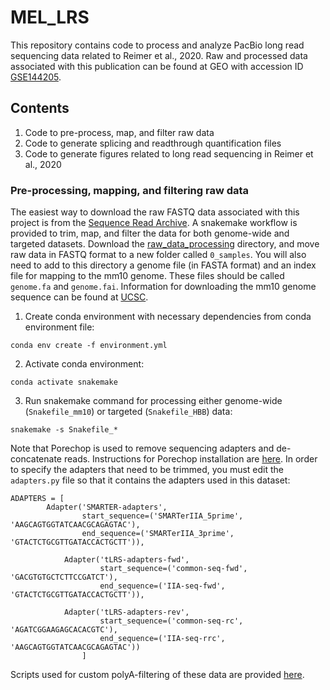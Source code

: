 # MEL_LRS
This repository contains code to process and analyze PacBio long read sequencing data related to Reimer et al., 2020. Raw and processed data associated with this publication can be found at GEO with accession ID [GSE144205](https://www.ncbi.nlm.nih.gov/geo/query/acc.cgi?acc=GSE144205).

## Contents
1) Code to pre-process, map, and filter raw data
2) Code to generate splicing and readthrough quantification files
3) Code to generate figures related to long read sequencing in Reimer et al., 2020


### Pre-processing, mapping, and filtering raw data
The easiest way to download the raw FASTQ data associated with this project is from the [Sequence Read Archive](https://www.ncbi.nlm.nih.gov/sra). A snakemake workflow is provided to trim, map, and filter the data for both genome-wide and targeted datasets. Download the [raw_data_processing](/raw_data_processing) directory, and move raw data in FASTQ format to a new folder called ```0_samples```. You will also need to add to this directory a genome file (in FASTA format) and an index file for mapping to the mm10 genome. These files should be called ```genome.fa``` and ```genome.fai```. Information for downloading the mm10 genome sequence can be found at [UCSC](https://hgdownload.soe.ucsc.edu/downloads.html). 

1. Create conda environment with necessary dependencies from conda environment file:
```
conda env create -f environment.yml
```
2. Activate conda environment:
```
conda activate snakemake
```
3. Run snakemake command for processing either genome-wide (```Snakefile_mm10```) or targeted (```Snakefile_HBB```) data:
```
snakemake -s Snakefile_*
```

Note that Porechop is used to remove sequencing adapters and de-concatenate reads. Instructions for Porechop installation are [here](https://github.com/rrwick/Porechop). In order to specify the adapters that need to be trimmed, you must edit the ```adapters.py``` file so that it contains the adapters used in this dataset:
```
ADAPTERS = [
        Adapter('SMARTER-adapters',
                start_sequence=('SMARTerIIA_5prime', 'AAGCAGTGGTATCAACGCAGAGTAC'),
                end_sequence=('SMARTerIIA_3prime', 'GTACTCTGCGTTGATACCACTGCTT')),
					
		    Adapter('tLRS-adapters-fwd',
		            start_sequence=('common-seq-fwd', 'GACGTGTGCTCTTCCGATCT'),
		            end_sequence=('IIA-seq-fwd', 'GTACTCTGCGTTGATACCACTGCTT')),
					
		    Adapter('tLRS-adapters-rev',
		            start_sequence=('common-seq-rc', 'AGATCGGAAGAGCACACGTC'),
		            end_sequence=('IIA-seq-rrc', 'AAGCAGTGGTATCAACGCAGAGTAC'))
                ]
```
Scripts used for custom polyA-filtering of these data are provided [here](./raw_data_processing/scripts).
